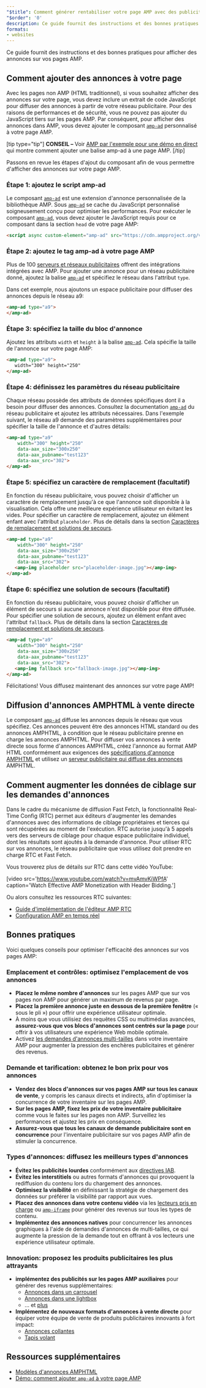 ```yaml
---
"$title": Comment générer rentabiliser votre page AMP avec des publicités
"$order": '0'
description: Ce guide fournit des instructions et des bonnes pratiques pour afficher des annonces sur vos pages AMP. Ainsi, pour afficher des publicités dans AMP, vous devez ajouter le composant amp-ad personnalisé...
formats:
- websites
---
```


Ce guide fournit des instructions et des bonnes pratiques pour afficher des annonces sur vos pages AMP.

## Comment ajouter des annonces à votre page

Avec les pages non AMP (HTML traditionnel), si vous souhaitez afficher des annonces sur votre page, vous devez inclure un extrait de code JavaScript pour diffuser des annonces à partir de votre réseau publicitaire. Pour des raisons de performances et de sécurité, vous ne pouvez pas ajouter du JavaScript tiers sur les pages AMP. Par conséquent, pour afficher des annonces dans AMP, vous devez ajouter le composant [`amp-ad`](../../../../documentation/components/reference/amp-ad.md) personnalisé à votre page AMP.

[tip type="tip"] **CONSEIL –** Voir [AMP par l'exemple pour une démo en direct](../../../../documentation/components/reference/amp-ad.md) qui montre comment ajouter une balise amp-ad à une page AMP. [/tip]

Passons en revue les étapes d'ajout du composant afin de vous permettre d'afficher des annonces sur votre page AMP.

### Étape 1: ajoutez le script amp-ad

Le composant [`amp-ad`](../../../../documentation/components/reference/amp-ad.md) est une extension d'annonce personnalisée de la bibliothèque AMP. Sous [`amp-ad`](../../../../documentation/components/reference/amp-ad.md) se cache du JavaScript personnalisé soigneusement conçu pour optimiser les performances. Pour exécuter le composant [`amp-ad`](../../../../documentation/components/reference/amp-ad.md), vous devez ajouter le JavaScript requis pour ce composant dans la section `head` de votre page AMP:

```html
<script async custom-element="amp-ad" src="https://cdn.ampproject.org/v0/amp-ad-0.1.js"></script>
```

### Étape 2: ajoutez le tag amp-ad à votre page AMP

Plus de 100 [serveurs et réseaux publicitaires](ads_vendors.md) offrent des intégrations intégrées avec AMP. Pour ajouter une annonce pour un réseau publicitaire donné, ajoutez la balise [`amp-ad`](../../../../documentation/components/reference/amp-ad.md) et spécifiez le réseau dans l'attribut `type`.

Dans cet exemple, nous ajoutons un espace publicitaire pour diffuser des annonces depuis le réseau a9:

```html
<amp-ad type="a9">
</amp-ad>
```

### Étape 3: spécifiez la taille du bloc d'annonce

Ajoutez les attributs `width` et `height` à la balise [`amp-ad`](../../../../documentation/components/reference/amp-ad.md). Cela spécifie la taille de l'annonce sur votre page AMP:

```html
<amp-ad type="a9">
   width="300" height="250"
</amp-ad>
```

### Étape 4: définissez les paramètres du réseau publicitaire

Chaque réseau possède des attributs de données spécifiques dont il a besoin pour diffuser des annonces. Consultez la documentation [`amp-ad`](../../../../documentation/components/reference/amp-ad.md) du réseau publicitaire et ajoutez les attributs nécessaires. Dans l'exemple suivant, le réseau a9 demande des paramètres supplémentaires pour spécifier la taille de l'annonce et d'autres détails:

```html
<amp-ad type="a9"
    width="300" height="250"
    data-aax_size="300x250"
    data-aax_pubname="test123"
    data-aax_src="302">
</amp-ad>
```

### Étape 5: spécifiez un caractère de remplacement (facultatif)

En fonction du réseau publicitaire, vous pouvez choisir d'afficher un caractère de remplacement jusqu'à ce que l'annonce soit disponible à la visualisation. Cela offre une meilleure expérience utilisateur en évitant les vides. Pour spécifier un caractère de remplacement, ajoutez un élément enfant avec l'attribut `placeholder`. Plus de détails dans la section [Caractères de remplacement et solutions de secours](../../../../documentation/guides-and-tutorials/develop/style_and_layout/placeholders.md).

```html
<amp-ad type="a9"
    width="300" height="250"
    data-aax_size="300x250"
    data-aax_pubname="test123"
    data-aax_src="302">
   <amp-img placeholder src="placeholder-image.jpg"></amp-img>
</amp-ad>
```

### Étape 6: spécifiez une solution de secours (facultatif)

En fonction du réseau publicitaire, vous pouvez choisir d'afficher un élément de secours si aucune annonce n'est disponible pour être diffusée. Pour spécifier une solution de secours, ajoutez un élément enfant avec l'attribut `fallback`. Plus de détails dans la section [Caractères de remplacement et solutions de secours](../../../../documentation/guides-and-tutorials/develop/style_and_layout/placeholders.md).

```html
<amp-ad type="a9"
    width="300" height="250"
    data-aax_size="300x250"
    data-aax_pubname="test123"
    data-aax_src="302">
   <amp-img fallback src="fallback-image.jpg"></amp-img>
</amp-ad>
```

Félicitations! Vous diffusez maintenant des annonces sur votre page AMP!

## Diffusion d'annonces AMPHTML à vente directe

Le composant [`amp-ad`](../../../../documentation/components/reference/amp-ad.md) diffuse les annonces depuis le réseau que vous spécifiez. Ces annonces peuvent être des annonces HTML standard ou des annonces AMPHTML, à condition que le réseau publicitaire prenne en charge les annonces AMPHTML. Pour diffuser vos annonces à vente directe sous forme d'annonces AMPHTML, créez l'annonce au format AMP HTML conformément aux exigences des [spécifications d'annonce AMPHTML](../../../../documentation/guides-and-tutorials/learn/a4a_spec.md) et utilisez un [serveur publicitaire qui diffuse des annonces](https://github.com/ampproject/amphtml/blob/master/ads/google/a4a/docs/a4a-readme.md#publishers) AMPHTML.

## Comment augmenter les données de ciblage sur les demandes d'annonces

Dans le cadre du mécanisme de diffusion Fast Fetch, la fonctionnalité Real-Time Config (RTC) permet aux éditeurs d'augmenter les demandes d'annonces avec des informations de ciblage propriétaires et tierces qui sont récupérées au moment de l'exécution. RTC autorise jusqu'à 5 appels vers des serveurs de ciblage pour chaque espace publicitaire individuel, dont les résultats sont ajoutés à la demande d'annonce. Pour utiliser RTC sur vos annonces, le réseau publicitaire que vous utilisez doit prendre en charge RTC et Fast Fetch.

Vous trouverez plus de détails sur RTC dans cette vidéo YouTube:

[video src='https://www.youtube.com/watch?v=mvAmvKiWPfA' caption='Watch Effective AMP Monetization with Header Bidding.']

Ou alors consultez les ressources RTC suivantes:

- [Guide d'implémentation de l'éditeur AMP RTC](https://github.com/ampproject/amphtml/blob/master/extensions/amp-a4a/rtc-publisher-implementation-guide.md)
- [Configuration AMP en temps réel](https://github.com/ampproject/amphtml/blob/master/extensions/amp-a4a/rtc-documentation.md)

## Bonnes pratiques

Voici quelques conseils pour optimiser l'efficacité des annonces sur vos pages AMP:

### Emplacement et contrôles: optimisez l'emplacement de vos annonces

- **Placez le même nombre d'annonces** sur les pages AMP que sur vos pages non AMP pour générer un maximum de revenus par page.
- **Placez la première annonce juste en dessous de la première fenêtre** (« sous le pli ») pour offrir une expérience utilisateur optimale.
- À moins que vous utilisiez des requêtes CSS ou multimédias avancées, **assurez-vous que vos blocs d'annonces sont centrés sur la page** pour offrir à vos utilisateurs une expérience Web mobile optimale.
- Activez [les demandes d'annonces multi-tailles](https://github.com/ampproject/amphtml/blob/master/ads/README.md#support-for-multi-size-ad-requests) dans votre inventaire AMP pour augmenter la pression des enchères publicitaires et générer des revenus.

### Demande et tarification: obtenez le bon prix pour vos annonces

- **Vendez des blocs d'annonces sur vos pages AMP sur tous les canaux de vente**, y compris les canaux directs et indirects, afin d'optimiser la concurrence de votre inventaire sur les pages AMP.
- **Sur les pages AMP, fixez les prix de votre inventaire publicitaire** comme vous le faites sur les pages non AMP. Surveillez les performances et ajustez les prix en conséquence.
- **Assurez-vous que tous les canaux de demande publicitaire sont en concurrence** pour l'inventaire publicitaire sur vos pages AMP afin de stimuler la concurrence.

### Types d'annonces: diffusez les meilleurs types d'annonces

- **Évitez les publicités lourdes** conformément aux [directives IAB](http://www.iab.com/wp-content/uploads/2015/11/IAB_Display_Mobile_Creative_Guidelines_HTML5_2015.pdf).
- **Évitez les interstitiels** ou autres formats d'annonces qui provoquent la rediffusion du contenu lors du chargement des annonces.
- **Optimisez la visibilité** en définissant la stratégie de chargement des données sur préférer la visibilité par rapport aux vues.
- **Placez des annonces dans votre contenu vidéo** via les [lecteurs pris en charge](../../../../documentation/components/index.html#media) ou [`amp-iframe`](../../../../documentation/components/reference/amp-iframe.md) pour générer des revenus sur tous les types de contenu.
- **Implémentez des annonces natives** pour concurrencer les annonces graphiques à l'aide de demandes d'annonces de multi-tailles, ce qui augmente la pression de la demande tout en offrant à vos lecteurs une expérience utilisateur optimale.

### Innovation: proposez les produits publicitaires les plus attrayants

- **implémentez des publicités sur les pages AMP auxiliaires** pour générer des revenus supplémentaires:
    - [Annonces dans un carrousel](../../../../documentation/examples/documentation/Carousel_Ad.html)
    - [Annonces dans une lightbox](../../../../documentation/examples/documentation/Lightbox_Ad.html)
    - ... et [plus](../../../../documentation/examples/index.html)
- **Implémentez de nouveaux formats d'annonces à vente directe** pour équiper votre équipe de vente de produits publicitaires innovants à fort impact:
    - [Annonces collantes](../../../../documentation/examples/documentation/amp-sticky-ad.html)
    - [Tapis volant](../../../../documentation/examples/documentation/amp-fx-flying-carpet.html)

## Ressources supplémentaires

- [Modèles d'annonces AMPHTML](../../../../documentation/examples/index.html)
- [Démo: comment ajouter `amp-ad` à votre page AMP](../../../../documentation/components/reference/amp-ad.md)
